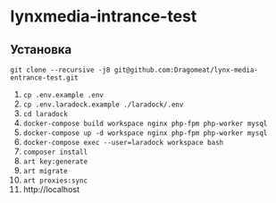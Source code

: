 # lynxmedia-intrance-test
 
## Установка

`git clone --recursive -j8 git@github.com:Dragomeat/lynx-media-entrance-test.git`
 
1. `cp .env.example .env`
2. `cp .env.laradock.example ./laradock/.env`
3. `cd laradock`
4. `docker-compose build workspace nginx php-fpm php-worker mysql`
5. `docker-compose up -d workspace nginx php-fpm php-worker mysql`
6. `docker-compose exec --user=laradock workspace bash`
7. `composer install`
8. `art key:generate`
9. `art migrate`
10. `art proxies:sync`
11. http://localhost
